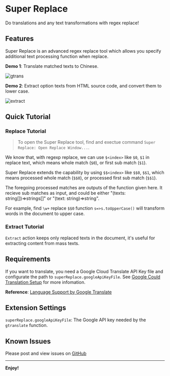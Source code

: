 # Super Replace

Do translations and any text transformations with regex replace!

## Features

Super Replace is an advanced regex replace tool which allows you specify additional text processing function when replace.

**Demo 1**: Translate matched texts to Chinese.

![gtrans](assets/images/gtrans-demo.gif)

**Demo 2**: Extract option texts from HTML source code, and convert them to lower case.

![extract](assets/images/extract-demo.gif)

## Quick Tutorial

### Replace Tutorial

> To open the Super Replace tool, find and exectue command `Super Replace: Open Replace Window...`.

We know that, with regexp replace, we can use `$<index>` like `$0`, `$1` in replace text, which means whole match (`$0`), or first sub match (`$1`).

Super Replace extends the capability by using `$$<index>` like `$$0`, `$$1`, which means processed whole match (`$$0`), or processed first sub match (`$$1`).

The foregoing processed matches are outputs of the function given here.
It recieve sub matches as input, and could be either 
"(texts: string[])=>strings[]" or "(text: string)=>string".

For example, find `\w+` replace `$$0` function `s=>s.toUpperCase()` will transform words in the document to upper case.

### Extract Tutorial

`Extract` action keeps only replaced texts in the document, it's useful for extracting content from mass texts.

## Requirements

If you want to translate, you need a Google Cloud Translate API Key file and configurate the path to `superReplace.googleApiKeyFile`. See [Google Could Translation Setup](https://cloud.google.com/translate/docs/setup) for more infomation.

**Reference**: [Language Support by Google Translate](https://cloud.google.com/translate/docs/languages)

## Extension Settings

`superReplace.googleApiKeyFile`: The Google API key needed by the `gtranslate` function.

## Known Issues

Please post and view issues on [GitHub][issues]

[issues]: https://github.com/qjebbs/vscode-super-replace/issues "Post issues"

------------------------------------------------------------------------------------------

**Enjoy!**
